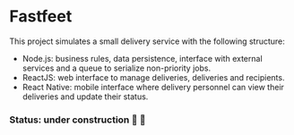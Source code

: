 # Fastfeet

This project simulates a small delivery service with the following structure:
- Node.js: business rules, data persistence, interface with external services and a queue to serialize non-priority jobs.
- ReactJS: web interface to manage deliveries, deliveries and recipients.
- React Native: mobile interface where delivery personnel can view their deliveries and update their status.

### Status: under construction :construction: :construction_worker:
